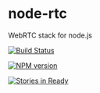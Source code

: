 node-rtc
========

WebRTC stack for node.js 

[![Build Status](https://travis-ci.org/helloIAmPau/node-rtc.png?branch=master)](https://travis-ci.org/helloIAmPau/node-rtc)

[![NPM version](https://badge.fury.io/js/node-rtc.png)](http://badge.fury.io/js/node-rtc)

[![Stories in Ready](https://badge.waffle.io/helloiampau/node-rtc.png)](http://waffle.io/helloiampau/node-rtc)
